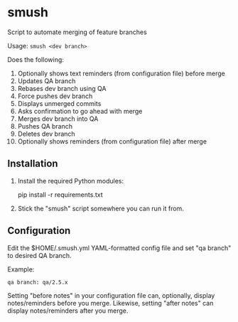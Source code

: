 smush
=====

Script to automate merging of feature branches

Usage: `smush <dev branch>`

Does the following:

1. Optionally shows text reminders (from configuration file) before merge
2. Updates QA branch
3. Rebases dev branch using QA
4. Force pushes dev branch
5. Displays unmerged commits
6. Asks confirmation to go ahead with merge
7. Merges dev branch into QA
8. Pushes QA branch
9. Deletes dev branch
10. Optionally shows reminders (from configuration file) after merge

Installation
------------

1. Install the required Python modules:

    pip install -r requirements.txt

2. Stick the "smush" script somewhere you can run it from.

Configuration
-------------

Edit the $HOME/.smush.yml YAML-formatted config file and set "qa branch" to desired QA branch.

Example:

    qa branch: qa/2.5.x

Setting "before notes" in your configuration file can, optionally, display
notes/reminders before you merge. Likewise, setting "after notes" can display
notes/reminders after you merge.
